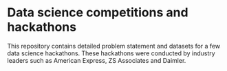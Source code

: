 # Data science competitions and hackathons

This repository contains detailed problem statement and datasets for a few data science hackathons. These hackathons were conducted by industry leaders such as American Express, ZS Associates and Daimler.
